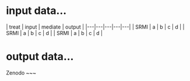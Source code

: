 # input data...

| treat  | input  | mediate  | output  |
|---|---|---|---|---|
| SRMI  |  a | b  | c  |  d |
| SRMI  |  a |  b | c  |  d |
| SRMI  |  a | b  | c  | d  |

# output data...

Zenodo ~~~
